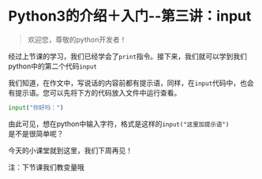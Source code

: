 # Python3的介绍＋入门--第三讲：input

> 欢迎您，尊敬的python开发者！

经过上节课的学习，我们已经学会了```print```指令。接下来，我们就可以学到我们python中的第二个代码```input```

我们知道，在作文中，写说话的内容前都有提示语，同样，在```input```代码中，也会有提示语。您可以先将下方的代码放入文件中运行查看。   
```python
input("你好吗：")
```

由此可见，想在python中输入字符，格式是这样的```input("这里加提示语")```  
是不是很简单呢？

今天的小课堂就到这里，我们下周再见！

注：下节课我们教变量哦
